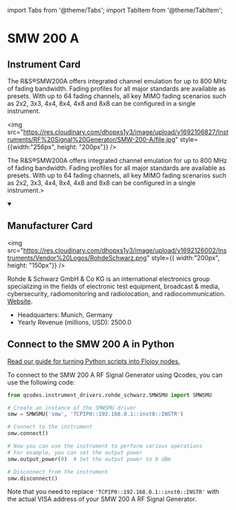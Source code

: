 
import Tabs from '@theme/Tabs';
import TabItem from '@theme/TabItem';

# SMW 200 A

## Instrument Card

<div className="flex">

<div>

The R&S®SMW200A offers integrated channel emulation for up to 800 MHz of fading bandwidth. Fading profiles for all major standards are available as presets. With up to 64 fading channels, all key MIMO fading scenarios such as 2x2, 3x3, 4x4, 8x4, 4x8 and 8x8 can be configured in a single instrument.

</div>

<img src="https://res.cloudinary.com/dhopxs1y3/image/upload/v1692106827/Instruments/RF%20Signal%20Generator/SMW-200-A/file.jpg" style={{width:"256px", height: "200px"}} />

</div>

The R&S®SMW200A offers integrated channel emulation for up to 800 MHz of fading bandwidth. Fading profiles for all major standards are available as presets. With up to 64 fading channels, all key MIMO fading scenarios such as 2x2, 3x3, 4x4, 8x4, 4x8 and 8x8 can be configured in a single instrument.>

<details open>
<summary><h2>Manufacturer Card</h2></summary>

<img src="https://res.cloudinary.com/dhopxs1y3/image/upload/v1692126002/Instruments/Vendor%20Logos/RohdeSchwarz.png" style={{ width:"200px", height: "150px"}} />

Rohde & Schwarz GmbH & Co KG is an international electronics group specializing in the fields of electronic test equipment, broadcast & media, cybersecurity, radiomonitoring and radiolocation, and radiocommunication. <a href="https://www.rohde-schwarz.com/ca/home_48230.html">Website</a>.

<ul>
  <li>Headquarters: Munich, Germany</li>
  <li>Yearly Revenue (millions, USD): 2500.0</li>
</ul>
</details>

## Connect to the SMW 200 A in Python

[Read our guide for turning Python scripts into Flojoy nodes.](https://docs.flojoy.ai/custom-nodes/creating-custom-node/)


<Tabs>
<TabItem value="Qcodes Community" label="Qcodes Community">

To connect to the SMW 200 A RF Signal Generator using Qcodes, you can use the following code:

```python
from qcodes.instrument_drivers.rohde_schwarz.SMWSMU import SMWSMU

# Create an instance of the SMWSMU driver
smw = SMWSMU('smw', 'TCPIP0::192.168.0.1::inst0::INSTR')

# Connect to the instrument
smw.connect()

# Now you can use the instrument to perform various operations
# For example, you can set the output power
smw.output_power(0)  # Set the output power to 0 dBm

# Disconnect from the instrument
smw.disconnect()
```

Note that you need to replace `'TCPIP0::192.168.0.1::inst0::INSTR'` with the actual VISA address of your SMW 200 A RF Signal Generator.

</TabItem>
</Tabs>